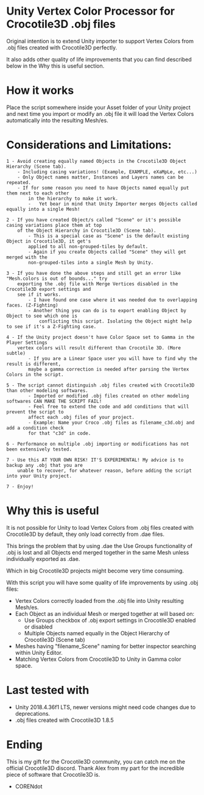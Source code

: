 # Unity Vertex Color Processor for Crocotile3D .obj files

Original intention is to extend Unity importer to support Vertex Colors
from .obj files created with Crocotile3D perfectly.

It also adds other quality of life improvements that you can find described
below in the Why this is useful section.

# How it works

Place the script somewhere inside your Asset folder of your Unity project and next time
you import or modify an .obj file it will load the Vertex Colors automatically into the resulting 
Mesh/es.

# Considerations and Limitations:

    1 - Avoid creating equally named Objects in the Crocotile3D Object Hierarchy (Scene tab). 
        - Including casing variations! (Example, EXAMPLE, eXaMpLe, etc...)
        - Only Object names matter, Instances and Layers names can be repeated.
        - If for some reason you need to have Objects named equally put them next to each other
            in the hierarchy to make it work.
            -   Yet bear in mind that Unity Importer merges Objects called equally into a single Mesh!

    2 - If you have created Object/s called "Scene" or it's possible casing variations place them at top
        of the Object Hierarchy in Crocotile3D (Scene tab).
            - This is a special case as "Scene" is the default existing Object in Crocotile3D, it get's
            applied to all non-grouped-tiles by default. 
            - Again if you create Objects called "Scene" they will get merged with the 
            non-grouped-tiles into a single Mesh by Unity.
            
    3 - If you have done the above steps and still get an error like "Mesh.colors is out of bounds..." try
        exporting the .obj file with Merge Vertices disabled in the Crocotile3D export settings and 
        see if it works.
            - I have found one case where it was needed due to overlapping faces. (Z-Fighting)
            - Another thing you can do is to export enabling Object by Object to see which one is
                conflicting this script. Isolating the Object might help to see if it's a Z-Fighting case.
            
    4 - If the Unity project doesn't have Color Space set to Gamma in the Player Settings 
        vertex colors will result different than Crocotile 3D. (More subtle)
            - If you are a Linear Space user you will have to find why the result is different,
            maybe a gamma correction is needed after parsing the Vertex Colors in the script.
            
    5 - The script cannot distinguish .obj files created with Crocotile3D than other modeling softwares. 
            - Imported or modified .obj files created on other modeling softwares CAN MAKE THE SCRIPT FAIL!
            - Feel free to extend the code and add conditions that will prevent the script to 
            affect each .obj files of your project. 
            - Example: Name your Croco .obj files as filename_c3d.obj and add a condition check 
            for that "c3d" in code.        
        
    6 - Performance on multiple .obj importing or modifications has not been extensively tested.
    
    7 - Use this AT YOUR OWN RISK! IT'S EXPERIMENTAL! My advice is to backup any .obj that you are 
        unable to recover, for whatever reason, before adding the script into your Unity project.

    7 - Enjoy!

# Why this is useful

It is not possible for Unity to load Vertex Colors from .obj files created with Crocotile3D by default, they only load correctly from .dae files.

This brings the problem that by using .dae the Use Groups functionality of .obj is lost and all Objects end merged together in the same Mesh unless individually exported as .dae. 

Which in big Crocotile3D projects might become very time consuming.

With this script you will have some quality of life improvements by using .obj files: 

- Vertex Colors correctly loaded from the .obj file into Unity resulting Mesh/es.
- Each Object as an individual Mesh or merged together at will based on:
    - Use Groups checkbox of .obj export settings in Crocotile3D enabled or disabled
    - Multiple Objects named equally in the Object Hierarchy of Crocotile3D (Scene tab)
- Meshes having "filename_Scene" naming for better inspector searching within Unity Editor.
- Matching Vertex Colors from Crocotile3D to Unity in Gamma color space.

# Last tested with

- Unity 2018.4.36f1 LTS, newer versions might need code changes due to deprecations.
- .obj files created with Crocotile3D 1.8.5

# Ending

This is my gift for the Crocotile3D community, you can catch me on the official Crocotile3D discord. Thank Alex from my part for the incredible piece of software that Crocotile3D is.
- CORENdot
